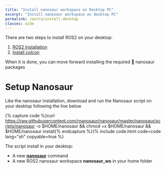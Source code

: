 ```yaml
---
title: "Install nanosaur workspace on Desktop PC"
excerpt: "Install nanosaur workspace on desktop PC"
permalink: /extra/install-desktop
classes: wide
---
```


There are two steps to install ROS2 on your desktop:
1. [ROS2 Installation](https://docs.ros.org/en/foxy/Installation.html)
2. [Install colcon](https://docs.ros.org/en/foxy/Tutorials/Colcon-Tutorial.html#install-colcon)

When it is done, you can move forward installing the required 🦕 nanosaur packages

# Setup Nanosaur

Like the nanosaur installation, download and run the Nanosaur script on your desktop following the line below

{% capture code %}curl https://raw.githubusercontent.com/rnanosaur/nanosaur/master/nanosaur/scripts/nanosaur -o $HOME/nanosaur && chmod +x $HOME/nanosaur && $HOME/nanosaur install{% endcapture %}{% include code.html code=code lang="sh" copyable=true %}

The script install in your desktop:
 * A new [**nanosaur**](https://github.com/rnanosaur/nanosaur/wiki/script_nanosaur) command
 * A new ROS2 nanosaur workspace **nanosaur_ws** in your home folder
